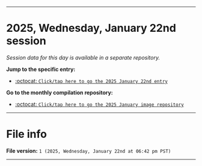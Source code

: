 
***

# 2025, Wednesday, January 22nd session

_Session data for this day is available in a separate repository._

**Jump to the specific entry:**

- [:octocat: `Click/tap here to go the 2025 January 22nd entry`](https://github.com/seanpm2001/SeansLifeArchive_Images_MotorWorld_CarFactory_Y2025_V1/tree/SeansLifeArchive_Images_MotorWorld_CarFactory_Y2025_V1_Main-dev/2025/01_January/22/)

**Go to the monthly compilation repository:**

- [:octocat: `Click/tap here to go the 2025 January image repository`](https://github.com/seanpm2001/SeansLifeArchive_Images_MotorWorld_CarFactory_Y2025_V1/)

***

# File info

**File version:** `1 (2025, Wednesday, January 22nd at 06:42 pm PST)`

***
